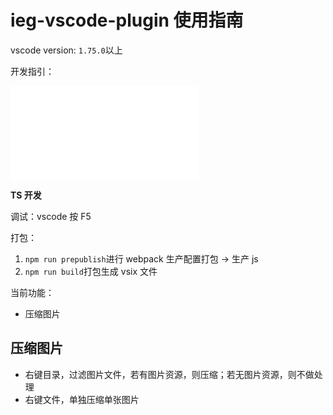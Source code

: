 # ieg-vscode-plugin 使用指南

vscode version: `1.75.0`以上

开发指引：

![vscode插件开发指引](./vsc-extension-quickstart.md)

**TS 开发**

调试：vscode 按 F5

打包：

1. `npm run prepublish`进行 webpack 生产配置打包 -> 生产 js
2. `npm run build`打包生成 vsix 文件

当前功能：

- 压缩图片

## 压缩图片

- 右键目录，过滤图片文件，若有图片资源，则压缩；若无图片资源，则不做处理
- 右键文件，单独压缩单张图片
